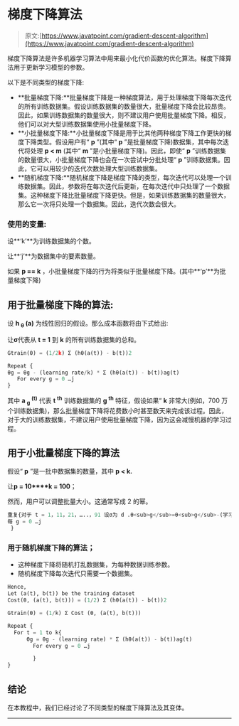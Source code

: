 # 梯度下降算法

> 原文:[https://www.javatpoint.com/gradient-descent-algorithm](https://www.javatpoint.com/gradient-descent-algorithm)

梯度下降算法是许多机器学习算法中用来最小化代价函数的优化算法。梯度下降算法用于更新学习模型的参数。

以下是不同类型的梯度下降:

*   **批量梯度下降:**批量梯度下降是一种梯度算法，用于处理梯度下降每次迭代的所有训练数据集。假设训练数据集的数量很大，批量梯度下降会比较昂贵。因此，如果训练数据集的数量很大，则不建议用户使用批量梯度下降。相反，他们可以对大型训练数据集使用小批量梯度下降。
*   **小批量梯度下降:**小批量梯度下降是用于比其他两种梯度下降工作更快的梯度下降类型。假设用户有“ **p** ”(其中“ **p** ”是批量梯度下降)数据集，其中每次迭代将处理 **p < m** (其中“ **m** ”是小批量梯度下降)。因此，即使“ **p** ”训练数据集的数量很大，小批量梯度下降也会在一次尝试中分批处理“ **p** ”训练数据集。因此，它可以用较少的迭代次数处理大型训练数据集。
*   **随机梯度下降:**随机梯度下降是梯度下降的类型，每次迭代可以处理一个训练数据集。因此，参数将在每次迭代后更新，在每次迭代中只处理了一个数据集。这种梯度下降比批量梯度下降更快。但是，如果训练数据集的数量很大，那么它一次将只处理一个数据集。因此，迭代次数会很大。

### 使用的变量:

设**‘k’**为训练数据集的个数。

让**‘j’**为数据集中的要素数量。

如果 **p == k** ，小批量梯度下降的行为将类似于批量梯度下降。(其中**‘p’**为批量梯度下降)

## 用于批量梯度下降的算法:

设 **h <sub>θ</sub> (a)** 为线性回归的假设。那么成本函数将由下式给出:

让**σ**代表从 **t = 1** 到 **k** 的所有训练数据集的总和。

```py
Gtrain(θ) = (1/2k) Σ (hθ(a(t)) - b(t))2

Repeat {
θg = θg - (learning rate/k) * Σ (hθ(a(t)) - b(t))ag(t)
   For every g = 0 …j
}

```

其中 **a <sub>g</sub> <sup>(t)</sup>** 代表 **t <sup>th</sup>** 训练数据集的 **g <sup>th</sup>** 特征，假设如果“ **k** 非常大(例如，700 万个训练数据集)，那么批量梯度下降将花费数小时甚至数天来完成该过程。因此，对于大的训练数据集，不建议用户使用批量梯度下降，因为这会减慢机器的学习过程。

## 用于小批量梯度下降的算法

假设“ **p** ”是一批中数据集的数量，其中 **p < k.**

让**p = 10****k = 100**；

然而，用户可以调整批量大小。这通常写成 2 的幂。

```py
重复{对于 t = 1，11，21，…..，91 设σ为 d .θ<sub>g</sub>=θ<sub>g</sub>-(学习率/大小(p))*σ(h<sub>θ</sub>(a<sup>(d)</sup>)-b<sup>(d)</sup>)a<sub>g</sub><sup>(d)</sup>每 g = 0 …j  } 
```

### 用于随机梯度下降的算法；

*   这种梯度下降将随机打乱数据集，为每种数据训练参数。
*   随机梯度下降每次迭代只需要一个数据集。

```py
Hence,
Let (a(t), b(t)) be the training dataset
Cost(θ, (a(t), b(t))) = (1/2) Σ (hθ(a(t)) - b(t))2

Gtrain(θ) = (1/k) Σ Cost (θ, (a(t), b(t)))

Repeat {
  For t = 1 to k{
      Θg = θg - (learning rate) * Σ (hθ(a(t)) - b(t))ag(t)
	    For every g = 0 …j

		}
}

```

## 结论

在本教程中，我们已经讨论了不同类型的梯度下降算法及其变体。

* * *